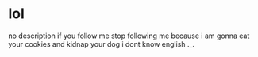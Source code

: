 # lol
no description if you follow me stop following me because i am gonna eat your cookies and kidnap your dog
i dont know english ._.
